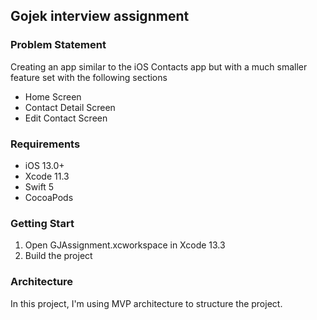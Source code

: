 
## Gojek interview assignment

###  Problem Statement
Creating an app similar to the iOS Contacts app but with a much smaller feature set with the following sections
<ul>
<li>Home Screen
<li>Contact Detail Screen
<li>Edit Contact Screen
</ul>

### Requirements
<ul>
<li>iOS 13.0+
<li>Xcode 11.3
<li>Swift 5
<li>CocoaPods
</ul>

### Getting Start
<ol>
<li> Open GJAssignment.xcworkspace in Xcode 13.3
<li> Build the project
</ol>

### Architecture
In this project, I'm using MVP architecture to structure the project.

